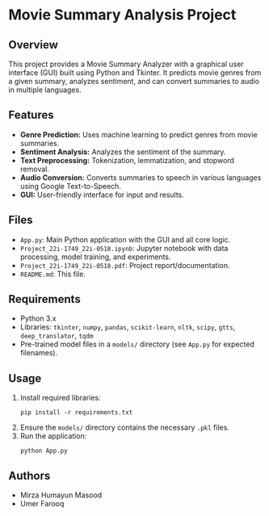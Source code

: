 # Movie Summary Analysis Project

## Overview

This project provides a Movie Summary Analyzer with a graphical user interface (GUI) built using Python and Tkinter. It predicts movie genres from a given summary, analyzes sentiment, and can convert summaries to audio in multiple languages.

## Features

- **Genre Prediction:** Uses machine learning to predict genres from movie summaries.
- **Sentiment Analysis:** Analyzes the sentiment of the summary.
- **Text Preprocessing:** Tokenization, lemmatization, and stopword removal.
- **Audio Conversion:** Converts summaries to speech in various languages using Google Text-to-Speech.
- **GUI:** User-friendly interface for input and results.

## Files

- `App.py`: Main Python application with the GUI and all core logic.
- `Project_22i-1749_22i-0518.ipynb`: Jupyter notebook with data processing, model training, and experiments.
- `Project_22i-1749_22i-0518.pdf`: Project report/documentation.
- `README.md`: This file.

## Requirements

- Python 3.x
- Libraries: `tkinter`, `numpy`, `pandas`, `scikit-learn`, `nltk`, `scipy`, `gtts`, `deep_translator`, `tqdm`
- Pre-trained model files in a `models/` directory (see `App.py` for expected filenames).

## Usage

1. Install required libraries:
   ```
   pip install -r requirements.txt
   ```
2. Ensure the `models/` directory contains the necessary `.pkl` files.
3. Run the application:
   ```
   python App.py
   ```

## Authors

- Mirza Humayun Masood
- Umer Farooq

